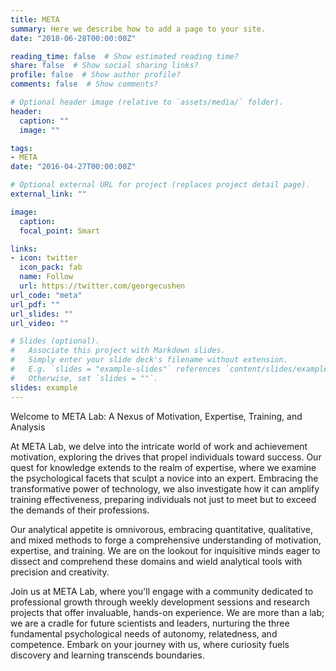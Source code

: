 ```yaml
---
title: META
summary: Here we describe how to add a page to your site.
date: "2018-06-28T00:00:00Z"

reading_time: false  # Show estimated reading time?
share: false  # Show social sharing links?
profile: false  # Show author profile?
comments: false  # Show comments?

# Optional header image (relative to `assets/media/` folder).
header:
  caption: ""
  image: ""

tags:
- META
date: "2016-04-27T00:00:00Z"

# Optional external URL for project (replaces project detail page).
external_link: ""

image:
  caption:
  focal_point: Smart

links:
- icon: twitter
  icon_pack: fab
  name: Follow
  url: https://twitter.com/georgecushen
url_code: "meta"
url_pdf: ""
url_slides: ""
url_video: ""

# Slides (optional).
#   Associate this project with Markdown slides.
#   Simply enter your slide deck's filename without extension.
#   E.g. `slides = "example-slides"` references `content/slides/example-slides.md`.
#   Otherwise, set `slides = ""`.
slides: example
---
```


Welcome to META Lab: A Nexus of Motivation, Expertise, Training, and Analysis

At META Lab, we delve into the intricate world of work and achievement motivation, exploring the drives that propel individuals toward success. Our quest for knowledge extends to the realm of expertise, where we examine the psychological facets that sculpt a novice into an expert. Embracing the transformative power of technology, we also investigate how it can amplify training effectiveness, preparing individuals not just to meet but to exceed the demands of their professions.

Our analytical appetite is omnivorous, embracing quantitative, qualitative, and mixed methods to forge a comprehensive understanding of motivation, expertise, and training. We are on the lookout for inquisitive minds eager to dissect and comprehend these domains and wield analytical tools with precision and creativity.

Join us at META Lab, where you'll engage with a community dedicated to professional growth through weekly development sessions and research projects that offer invaluable, hands-on experience. We are more than a lab; we are a cradle for future scientists and leaders, nurturing the three fundamental psychological needs of autonomy, relatedness, and competence. Embark on your journey with us, where curiosity fuels discovery and learning transcends boundaries.
